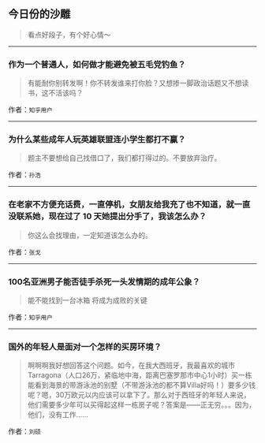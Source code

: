 ## 今日份的沙雕

> 看点好段子，有个好心情～


 
---

### 作为一个普通人，如何做才能避免被五毛党钓鱼？

> 有能耐你别转发啊！你不转发谁来打你脸？又想掺一脚政治话题又不想读书，这不活该吗？


作者：`知乎用户`

---

### 为什么某些成年人玩英雄联盟连小学生都打不赢？

> 题主不要想给自己找借口了，我们都打得过的。不要放弃治疗。


作者：`孙浩`

---

### 在老家不方便充话费，一直停机，女朋友给我充了也不知道，就一直没联系她，现在过了 10 天她提出分手了，我该怎么办？

> 你这么会找理由，一定知道该怎么办的。


作者：`张戈`

---

### 100名亚洲男子能否徒手杀死一头发情期的成年公象？

> 能不能找到一台冰箱  将成为成败的关键


作者：`知乎用户`

---

### 国外的年轻人是面对一个怎样的买房环境？

> 啊啊啊我好想回答这个问题。如今，在我大西班牙，我最喜欢的城市Tarragona（人口26万，紧临地中海，距离巴塞罗那市中心1小时）买一栋能看到海景的带游泳池的别墅（不带游泳池的都不算Villa好吗！）要多少钱呢？嗯，30万欧元以内应该可以拿下了。那么对于西班牙的年轻人来说，他们需要多少年可以买得起这样一栋房子呢？答案是——正无穷。。。因为，他们，没有工作……


作者：`刘硕`